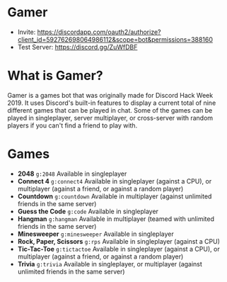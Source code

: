 # Gamer
- Invite: https://discordapp.com/oauth2/authorize?client_id=592762698064986112&scope=bot&permissions=388160
- Test Server: https://discord.gg/ZuWfDBF

# What is Gamer?
Gamer is a games bot that was originally made for Discord Hack Week 2019. It uses Discord's built-in features to display a current total of nine different games that can be played in chat. Some of the games can be played in singleplayer, server multiplayer, or cross-server with random players if you can't find a friend to play with.

# Games
- **2048** `g:2048` Available in singleplayer
- **Connect 4** `g:connect4` Available in singleplayer (against a CPU), or multiplayer (against a friend, or against a random player)
- **Countdown** `g:countdown` Available in multiplayer (against unlimited friends in the same server)
- **Guess the Code** `g:code` Available in singleplayer
- **Hangman** `g:hangman` Available in multiplayer (teamed with unlimited friends in the same server)
- **Minesweeper** `g:minesweeper` Available in singleplayer
- **Rock, Paper, Scissors** `g:rps` Available in singleplayer (against a CPU)
- **Tic-Tac-Toe** `g:tictactoe` Available in singleplayer (against a CPU), or multiplayer (against a friend, or against a random player)
- **Trivia** `g:trivia` Available in singleplayer, or multiplayer (against unlimited friends in the same server)
